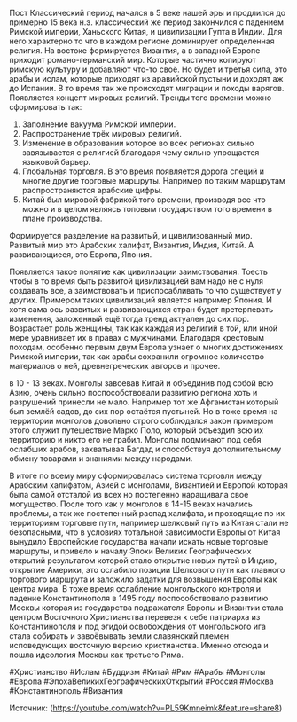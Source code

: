 Пост Классический период начался в 5 веке нашей эры и продлился до примерно 15 века н.э. классический же период закончился с падением Римской империи, Ханьского Китая, и цивилизации Гупта в Индии. Для него характерно то что в каждом регионе доминирует определенная религия. На востоке формируется Византия, а в западной Европе приходит романо-германский мир. Которые частично копируют римскую культуру и добавляют что-то своё. Но будет и третья сила, это арабы и ислам, которые приходят из аравийской пустыни и доходят аж до Испании. В то время так же происходят миграции и походы варягов. Появляется концепт мировых религий.
Тренды того времени можно сформировать так:
1. Заполнение вакуума Римской империи. 
2. Распространение трёх мировых религий.
3. Изменение в образовании которое во всех регионах сильно завязывается с религией благодаря чему сильно упрощается языковой барьер.
4. Глобальная торговля. В это время появляется дорога специй и многие другие торговые маршруты. Например по таким маршрутам распространяются арабские цифры. 
5. Китай был мировой фабрикой того времени, производя все что можно и в целом являясь топовым государством того времени в плане производства.

Формируется разделение на развитый, и цивилизованный мир. Развитый мир это Арабских халифат, Византия, Индия, Китай. А развивающиеся, это Европа, Япония.

Появляется такое понятие как цивилизации заимствования. Тоесть чтобы в то время быть развитой цивилизацией вам надо не с нуля создавать все, а заимствовать и приспосабливать то что существует у других. Примером таких цивилизаций является например Япония. И хотя сама ось развитых и развивающихся стран будет претерпевать изменения, заложенный ещё тогда тренд актуален до сих пор. 
Возрастает роль женщины, так как каждая из религий в той, или иной мере уравнивает их в правах с мужчинами. 
Благодаря крестовым походам, особенно первым двум Европа узнает о многих достижениях Римской империи, так как арабы сохранили огромное количество материалов о ней, древнегреческих авторов и прочее. 

в 10 - 13 веках. Монголы завоевав Китай и объединив под собой всю Азию, очень сильно поспособствовали развитию региона хоть и разрушений принесли не мало. Например тот же Афганистан который был землёй садов, до сих пор остаётся пустыней. Но в тоже время на территории монголов довольно строго соблюдался закон примером этого служит путешествие Марко Поло, который объездил всю их территорию и никто его не грабил. Монголы подминают под себя ослабших арабов, захватывая Багдад и способствуя дополнительному обмену товарами и знаниями между народами.

В итоге по всему миру сформировалась система торговли между Арабским халифатом, Азией с монголами, Византией и Европой которая была самой отсталой из всех но постепенно наращивала свое могущество. После того как у монголов в 14-15 веках начались проблемы, а так же постепенный распад халифата, и проходящие по их территориям торговые пути, например шелковый путь из Китая стали не безопасными, что в условиях тотальной зависимости Европы от Китая вынудило Европейские государства начали искать новые торговые маршруты, и привело к началу Эпохи Великих Географических открытий результатом которой стало открытие новых путей в Индию, открытие Америки, это ослабило позиции Шелкового пути как главного торгового маршрута и заложило задатки для возвышения Европы как центра мира. В тоже время ослабление монгольского контроля и падение Константинополя в 1495 году поспособствовало развитию Москвы которая из государства подражателя Европы и Византии стала центром Восточного Христианства перевезя к себе патриарха из Константинополя и под эгидой освобождения от монгольского ига стала собирать и завоёвывать земли славянский племен исповедующих восточную версию христианства. Именно отсюда и пошла идеология Москвы как третьего Рима.

#Христианство #Ислам #Буддизм #Китай #Рим #Арабы #Монголы #Европа #ЭпохаВеликихГеографическихОткрытий #Россия #Москва #Константинополь #Византия 

Источник: (<https://youtube.com/watch?v=PL59Kmneimk&feature=share8>)
